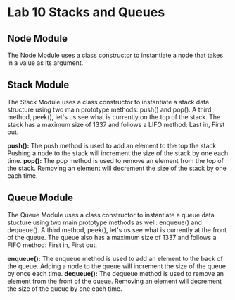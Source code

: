 <h1>Lab 10 Stacks and Queues</h1>

<h2>Node Module</h2>
The Node Module uses a class constructor to instantiate a node that takes in a value as its argument.

<h2>Stack Module</h2>
The Stack Module uses a class constructor to instantiate a stack data structure using two main prototype methods: push() and pop(). A third method, peek(), let's us see what is currently on the top of the stack. The stack has a maximum size of 1337 and follows a LIFO method: Last in, First out.

<strong>push():</strong> The push method is used to add an element to the top the stack. Pushing a node to the stack will increment the size of the stack by one each time.
<strong>pop():</strong> The pop method is used to remove an element from the top of the stack. Removing an element will decrement the size of the stack by one each time.

<h2>Queue Module</h2>
The Queue Module uses a class constructor to instantiate a queue data stucture using two main prototype methods as well: enqueue() and dequeue(). A third method, peek(), let's us see what is currently at the front of the queue. The queue also has a maximum size of 1337 and follows a FIFO method: First in, First out.

<strong>enqueue():</strong> The enqueue method is used to add an element to the back of the queue. Adding a node to the queue will increment the size of the queue by once each time.
<strong>dequeue():</strong> The dequeue method is used to remove an element from the front of the queue. Removing an element will decrement the size of the queue by one each time.